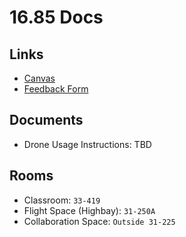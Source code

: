 # 16.85 Docs

## Links
- [Canvas](https://canvas.mit.edu/courses/33172)
- [Feedback Form](https://piazza.com/class/me27odfas7l6yp/post/6)

## Documents
- Drone Usage Instructions: TBD

## Rooms
- Classroom: `33-419`
- Flight Space (Highbay): `31-250A`
- Collaboration Space: `Outside 31-225`